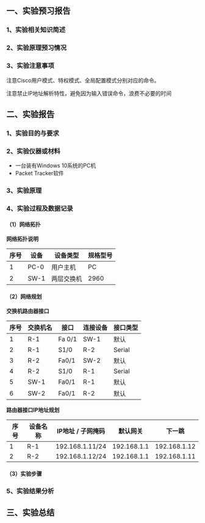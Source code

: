 ## 一、实验预习报告

### 1、实验相关知识简述



### 2、实验原理预习情况



### 3、实验注意事项

注意Cisco用户模式、特权模式、全局配置模式分别对应的命令。

注意禁止IP地址解析特性，避免因为输入错误命令，浪费不必要的时间



## 二、实验报告

### 1、实验目的与要求



### 2、实验仪器或材料

- 一台装有Windows 10系统的PC机
- Packet Tracker软件



### 3、实验原理



### 4、实验过程及数据记录

#### （1）网络拓扑





**网络拓扑说明**

| 序号 | 设备 | 设备类型   | 规格型号 |
| ---- | ---- | ---------- | -------- |
| 1    | PC-0 | 用户主机   | PC       |
| 2    | SW-1 | 两层交换机 | 2960     |



#### （2）网络规划

**交换机路由器接口**

| 序号 | 交换机名 | 接口   | 连接设备 | 接口类型 |
| ---- | -------- | ------ | -------- | -------- |
| 1    | R-1      | Fa 0/1 | SW-1     | 默认     |
| 2    | R-1      | S1/0   | R-2      | Serial   |
| 3    | R-2      | Fa0/1  | SW-2     | 默认     |
| 4    | R-2      | S1/0   | R-1      | Serial   |
| 5    | SW-1     | Fa0/1  | R-1      | 默认     |
| 6    | SW-2     | Fa0/1  | R-2      | 默认     |



**路由器接口IP地址规划**

| 序号 | 设备名称 | IP地址 / 子网掩码 | 默认网关    | 下一跳       |
| ---- | -------- | ----------------- | ----------- | ------------ |
| 1    | R-1      | 192.168.1.11/24   | 192.168.1.1 | 192.168.1.12 |
| 2    | R-2      | 192.168.1.12/24   | 192.168.1.1 | 192.168.1.11 |



#### （3）实验步骤



### 5、实验结果分析





## 三、实验总结





